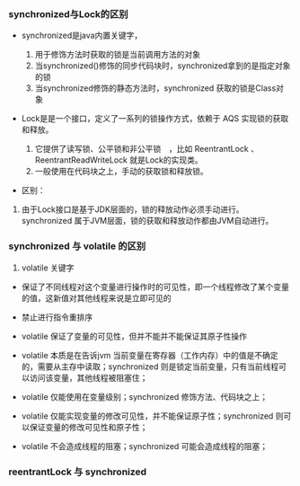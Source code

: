 ### synchronized与Lock的区别

- synchronized是java内置关键字，
    1. 用于修饰方法时获取的锁是当前调用方法的对象
    2. 当synchronized()修饰的同步代码块时，synchronized拿到的是指定对象的锁
    3. 当synchronized修饰的静态方法时，synchronized 获取的锁是Class对象
    
    
- Lock是是一个接口，定义了一系列的锁操作方式，依赖于 AQS 实现锁的获取和释放。
    1. 它提供了读写锁、公平锁和非公平锁　，比如 ReentrantLock 、ReentrantReadWriteLock 就是Lock的实现类。
    2. 一般使用在代码块之上，手动的获取锁和释放锁。

- 区别：
1. 由于Lock接口是基于JDK层面的，锁的释放动作必须手动进行。 synchronized 属于JVM层面，锁的获取和释放动作都由JVM自动进行。



### synchronized 与 volatile 的区别

1. volatile 关键字
- 保证了不同线程对这个变量进行操作时的可见性，即一个线程修改了某个变量的值，这新值对其他线程来说是立即可见的

- 禁止进行指令重排序

- volatile 保证了变量的可见性，但并不能并不能保证其原子性操作
 
- volatile 本质是在告诉jvm 当前变量在寄存器（工作内存）中的值是不确定的，需要从主存中读取；synchronized 则是锁定当前变量，只有当前线程可以访问该变量，其他线程被阻塞住；

- volatile 仅能使用在变量级别；synchronized 修饰方法、代码块之上；

- volatile 仅能实现变量的修改可见性，并不能保证原子性；synchronized 则可以保证变量的修改可见性和原子性；

- volatile 不会造成线程的阻塞；synchronized 可能会造成线程的阻塞；

### reentrantLock 与 synchronized
